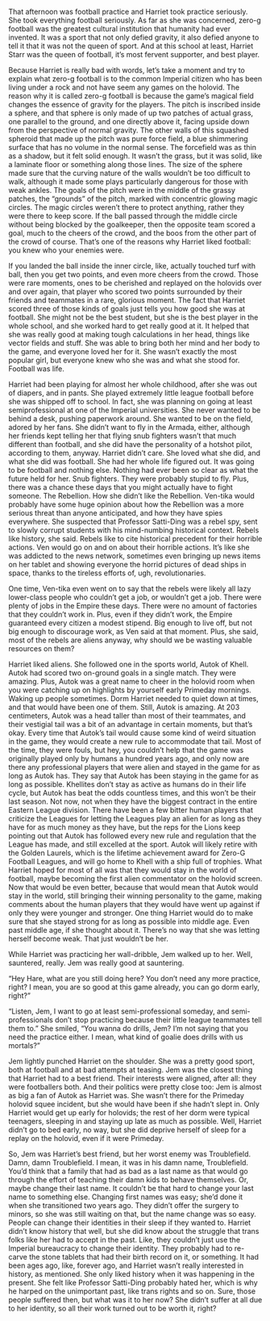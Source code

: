 That afternoon was football practice and Harriet took practice
seriously. She took everything football seriously. As far as she was
concerned, zero-g football was the greatest cultural institution that
humanity had ever invented. It was a sport that not only defied gravity,
it also defied anyone to tell it that it was not the queen of sport. And
at this school at least, Harriet Starr was the queen of football, it’s
most fervent supporter, and best player.

Because Harriet is really bad with words, let’s take a moment and try to
explain what zero-g football is to the common Imperial citizen who has
been living under a rock and not have seem any games on the holovid. The
reason why it is called zero-g football is because the game’s magical
field changes the essence of gravity for the players. The pitch is
inscribed inside a sphere, and that sphere is only made of up two
patches of actual grass, one parallel to the ground, and one directly
above it, facing upside down from the perspective of normal gravity. The
other walls of this squashed spheroid that made up the pitch was pure
force field, a blue shimmering surface that has no volume in the normal
sense. The forcefield was as thin as a shadow, but it felt solid enough.
It wasn’t the grass, but it was solid, like a laminate floor or
something along those lines. The size of the sphere made sure that the
curving nature of the walls wouldn’t be too difficult to walk, although
it made some plays particularly dangerous for those with weak ankles.
The goals of the pitch were in the middle of the grassy patches, the
“grounds” of the pitch, marked with concentric glowing magic circles.
The magic circles weren’t there to protect anything, rather they were
there to keep score. If the ball passed through the middle circle
without being blocked by the goalkeeper, then the opposite team scored a
goal, much to the cheers of the crowd, and the boos from the other part
of the crowd of course. That’s one of the reasons why Harriet liked
football: you knew who your enemies were.

If you landed the ball inside the inner circle, like, actually touched
turf with ball, then you get two points, and even more cheers from the
crowd. Those were rare moments, ones to be cherished and replayed on the
holovids over and over again, that player who scored two points
surrounded by their friends and teammates in a rare, glorious moment.
The fact that Harriet scored three of those kinds of goals just tells
you how good she was at football. She might not be the best student, but
she is the best player in the whole school, and she worked hard to get
really good at it. It helped that she was really good at making tough
calculations in her head, things like vector fields and stuff. She was
able to bring both her mind and her body to the game, and everyone loved
her for it. She wasn’t exactly the most popular girl, but everyone knew
who she was and what she stood for. Football was life.

Harriet had been playing for almost her whole childhood, after she was
out of diapers, and in pants. She played extremely little league
football before she was shipped off to school. In fact, she was planning
on going at least semiprofessional at one of the Imperial universities.
She never wanted to be behind a desk, pushing paperwork around. She
wanted to be on the field, adored by her fans. She didn’t want to fly in
the Armada, either, although her friends kept telling her that flying
snub fighters wasn’t that much different than football, and she did have
the personality of a hotshot pilot, according to them, anyway. Harriet
didn’t care. She loved what she did, and what she did was football. She
had her whole life figured out. It was going to be football and nothing
else. Nothing had ever been so clear as what the future held for her.
Snub fighters. They were probably stupid to fly. Plus, there was a
chance these days that you might actually have to fight someone. The
Rebellion. How she didn’t like the Rebellion. Ven-tika would probably
have some huge opinion about how the Rebellion was a more serious threat
than anyone anticipated, and how they have spies everywhere. She
suspected that Professor Satti-Ding was a rebel spy, sent to slowly
corrupt students with his mind-numbing historical context. Rebels like
history, she said. Rebels like to cite historical precedent for their
horrible actions. Ven would go on and on about their horrible actions.
It’s like she was addicted to the news network, sometimes even bringing
up news items on her tablet and showing everyone the horrid pictures of
dead ships in space, thanks to the tireless efforts of, ugh,
revolutionaries.

One time, Ven-tika even went on to say that the rebels were likely all
lazy lower-class people who couldn’t get a job, or wouldn’t get a job.
There were plenty of jobs in the Empire these days. There were no amount
of factories that they couldn’t work in. Plus, even if they didn’t work,
the Empire guaranteed every citizen a modest stipend. Big enough to live
off, but not big enough to discourage work, as Ven said at that moment.
Plus, she said, most of the rebels are aliens anyway, why should we be
wasting valuable resources on them?

Harriet liked aliens. She followed one in the sports world, Autok of
Khell. Autok had scored two on-ground goals in a single match. They were
amazing. Plus, Autok was a great name to cheer in the holovid room when
you were catching up on highlights by yourself early Primeday mornings.
Waking up people sometimes. Dorm Harriet needed to quiet down at times,
and that would have been one of them. Still, Autok is amazing. At 203
centimeters, Autok was a head taller than most of their teammates, and
their vestigial tail was a bit of an advantage in certain moments, but
that’s okay. Every time that Autok’s tail would cause some kind of weird
situation in the game, they would create a new rule to accommodate that
tail. Most of the time, they were fouls, but hey, you couldn’t help that
the game was originally played only by humans a hundred years ago, and
only now are there any professional players that were alien and stayed
in the game for as long as Autok has. They say that Autok has been
staying in the game for as long as possible. Khellites don’t stay as
active as humans do in their life cycle, but Autok has beat the odds
countless times, and this won’t be their last season. Not now, not when
they have the biggest contract in the entire Eastern League division.
There have been a few bitter human players that criticize the Leagues
for letting the Leagues play an alien for as long as they have for as
much money as they have, but the reps for the Lions keep pointing out
that Autok has followed every new rule and regulation that the League
has made, and still excelled at the sport. Autok will likely retire with
the Golden Laurels, which is the lifetime achievement award for Zero-G
Football Leagues, and will go home to Khell with a ship full of
trophies. What Harriet hoped for most of all was that they would stay in
the world of football, maybe becoming the first alien commentator on the
holovid screen. Now that would be even better, because that would mean
that Autok would stay in the world, still bringing their winning
personality to the game, making comments about the human players that
they would have went up against if only they were younger and stronger.
One thing Harriet would do to make sure that she stayed strong for as
long as possible into middle age. Even past middle age, if she thought
about it. There’s no way that she was letting herself become weak. That
just wouldn’t be her.

While Harriet was practicing her wall-dribble, Jem walked up to her.
Well, sauntered, really. Jem was really good at sauntering.

“Hey Hare, what are you still doing here? You don’t need any more
practice, right? I mean, you are so good at this game already, you can
go dorm early, right?”

“Listen, Jem, I want to go at least semi-professional someday, and
semi-professionals don’t stop practicing because their little league
teammates tell them to.” She smiled, “You wanna do drills, Jem? I’m not
saying that you need the practice either. I mean, what kind of goalie
does drills with us mortals?”

Jem lightly punched Harriet on the shoulder. She was a pretty good
sport, both at football and at bad attempts at teasing. Jem was the
closest thing that Harriet had to a best friend. Their interests were
aligned, after all: they were footballers both. And their politics were
pretty close too: Jem is almost as big a fan of Autok as Harriet was.
She wasn’t there for the Primeday holovid squee incident, but she would
have been if she hadn’t slept in. Only Harriet would get up early for
holovids; the rest of her dorm were typical teenagers, sleeping in and
staying up late as much as possible. Well, Harriet didn’t go to bed
early, no way, but she did deprive herself of sleep for a replay on the
holovid, even if it were Primeday.

So, Jem was Harriet’s best friend, but her worst enemy was Troublefield.
Damn, damn Troublefield. I mean, it was in his damn name, Troublefield.
You’d think that a family that had as bad as a last name as that would
go through the effort of teaching their damn kids to behave themselves.
Or, maybe change their last name. It couldn’t be that hard to change
your last name to something else. Changing first names was easy; she’d
done it when she transitioned two years ago. They didn’t offer the
surgery to minors, so she was still waiting on that, but the name change
was so easy. People can change their identities in their sleep if they
wanted to. Harriet didn’t know history that well, but she did know about
the struggle that trans folks like her had to accept in the past. Like,
they couldn’t just use the Imperial bureaucracy to change their
identity. They probably had to re-carve the stone tablets that had their
birth record on it, or something. It had been ages ago, like, forever
ago, and Harriet wasn’t really interested in history, as mentioned. She
only liked history when it was happening in the present. She felt like
Professor Satti-Ding probably hated her, which is why he harped on the
unimportant past, like trans rights and so on. Sure, those people
suffered then, but what was it to her now? She didn’t suffer at all due
to her identity, so all their work turned out to be worth it, right?
